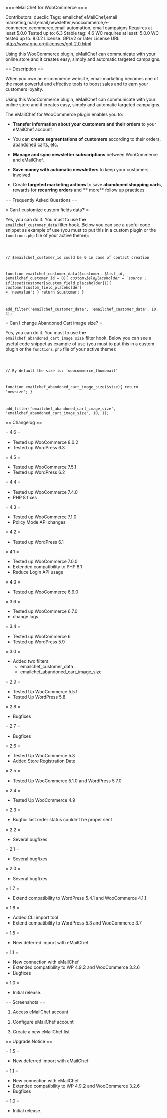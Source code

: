 === eMailChef for WooCommerce === 

Contributors: dueclic 
Tags: emailchef,eMailChef,email marketing,mail,email,newsletter,woocommerce,e-commerce,ecommerce,email automation, email campaigns 
Requires at least:5.0.0 
Tested up to: 6.3
Stable tag: 4.6
WC requires at least: 5.0.0 
WC tested up to: 8.0.2
License: GPLv2 or later
License URI: http://www.gnu.org/licenses/gpl-2.0.html

Using this WooCommerce plugin, eMailChef can communicate with your online store and it creates easy, simply and
automatic targeted campaigns.

== Description ==

When you own an e-commerce website, email marketing becomes one of the most powerful and effective tools to boost sales
and to earn your customers loyalty.

Using this WooCommerce plugin, eMailChef can communicate with your online store and it creates easy, simply and
automatic targeted campaigns.

The eMailChef for WooCommerce plugin enables you to:

* **Transfer information about your customers and their orders** to your eMailChef account

* You can **create segmentations of customers** according to their orders, abandoned carts, etc.

* **Manage and sync newsletter subscriptions** between WooCommerce and eMailChef.

* **Save money with automatic newsletters** to keep your customers involved

* Create **targeted marketing actions** to save **abandoned shopping carts**, rewards for **recurring orders** and **
  more** follow up practices

== Frequently Asked Questions == 

= Can I customize custom fields data? = 

Yes, you can do it. You must to use the <code>
emailchef_customer_data</code> filter hook. Below you can see a useful code snippet as example of use (you must to put
this in a custom plugin or the <code>functions.php</code> file of your active theme):

<code>

// $emailchef_customer_id could be 0 in case of contact creation

function emailchef_customer_data($customer, $list_id, $emailchef_customer_id = 0){ $custom_field_placeholder = 'source';
if (isset($customer[$custom_field_placeholder])){ $customer[$custom_field_placeholder] = 'newvalue'; } return $customer;
}

add_filter('emailchef_customer_data', 'emailchef_customer_data', 10, 4);
</code>

= Can I change Abandoned Cart image size? = 

Yes, you can do it. You must to use the <code>
emailchef_abandoned_cart_image_size</code> filter hook. Below you can see a useful code snippet as example of use (you
must to put this in a custom plugin or the <code>functions.php</code> file of your active theme):


<code>

// By default the size is: 'woocommerce_thumbnail'

function emailchef_abandoned_cart_image_size($size){ return 'newsize'; }

add_filter('emailchef_abandoned_cart_image_size', 'emailchef_abandoned_cart_image_size', 10, 1);
</code>

== Changelog ==

= 4.6 =
* Tested up WooCommerce 8.0.2
* Tested up WordPress 6.3

= 4.5 =
* Tested up WooCommerce 7.5.1
* Tested up WordPress 6.2

= 4.4 =
* Tested up WooCommerce 7.4.0
* PHP 8 fixes

= 4.3 =
* Tested up WooCommerce 7.1.0
* Policy Mode API changes

= 4.2 =

* Tested up WordPress 6.1

= 4.1 = 

* Tested up WooCommerce 7.0.0
* Extended compatibility to PHP 8.1
* Reduce Login API usage

= 4.0 =

* Tested up WooCommerce 6.9.0

= 3.6 =

* Tested up WooCommerce 6.7.0
* change logs

= 3.4 =

* Tested up WooCommerce 6
* Tested up WordPress 5.9

= 3.0 =

* Added two filters:
    - emailchef_customer_data
    - emailchef_abandoned_cart_image_size

= 2.9 =

* Tested Up WooCommerce 5.5.1
* Tested Up WordPress 5.8

= 2.8 =

* Bugfixes

= 2.7 =

* Bugfixes

= 2.6 =

* Tested Up WooCommerce 5.3
* Added Store Registration Date

= 2.5 =

* Tested Up WooCommerce 5.1.0 and WordPress 5.7.0

= 2.4 =

* Tested Up WooCommerce 4.9

= 2.3 =

* Bugfix: last order status couldn't be proper sent

= 2.2 =

* Several bugfixes

= 2.1 =

* Several bugfixes

= 2.0 =

* Several bugfixes

= 1.7 =

* Extend compatibility to WordPress 5.4.1 and WooCommerce 4.1.1

= 1.6 =

* Added CLI import tool
* Extend compatibility to WordPress 5.3 and WooCommerce 3.7

= 1.5 =

* New deferred import with eMailChef

= 1.1 =

* New connection with eMailChef
* Extended compatibility to WP 4.9.2 and WooCommerce 3.2.6
* Bugfixes

= 1.0 =

* Initial release.

== Screenshots ==

1. Access eMailChef account

2. Configure eMailChef account

3. Create a new eMailChef list

== Upgrade Notice ==

= 1.5 =

* New deferred import with eMailChef

= 1.1 =

* New connection with eMailChef
* Extended compatibility to WP 4.9.2 and WooCommerce 3.2.6
* Bugfixes

= 1.0 =

* Initial release.
